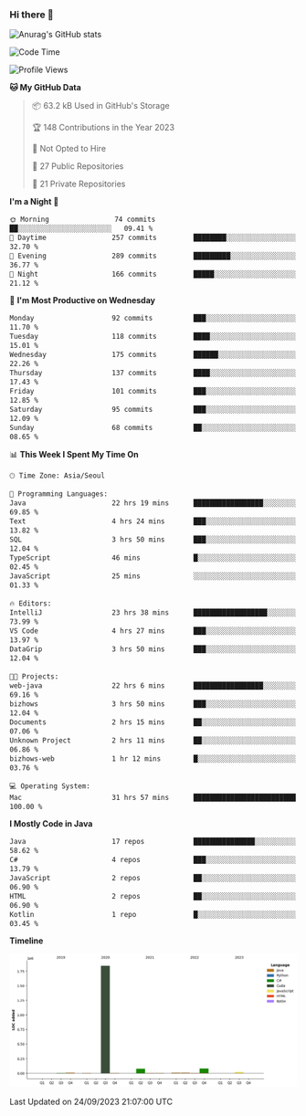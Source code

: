 ### Hi there 👋

![Anurag's GitHub stats](https://github-readme-stats.vercel.app/api?username=pllap&show_icons=true&theme=github_dark)

<!--START_SECTION:waka-->
![Code Time](http://img.shields.io/badge/Code%20Time-300%20hrs%2030%20mins-blue)

![Profile Views](http://img.shields.io/badge/Profile%20Views-0-blue)

**🐱 My GitHub Data** 

> 📦 63.2 kB Used in GitHub's Storage 
 > 
> 🏆 148 Contributions in the Year 2023
 > 
> 🚫 Not Opted to Hire
 > 
> 📜 27 Public Repositories 
 > 
> 🔑 21 Private Repositories 
 > 
**I'm a Night 🦉** 

```text
🌞 Morning                74 commits          ██░░░░░░░░░░░░░░░░░░░░░░░   09.41 % 
🌆 Daytime                257 commits         ████████░░░░░░░░░░░░░░░░░   32.70 % 
🌃 Evening                289 commits         █████████░░░░░░░░░░░░░░░░   36.77 % 
🌙 Night                  166 commits         █████░░░░░░░░░░░░░░░░░░░░   21.12 % 
```
📅 **I'm Most Productive on Wednesday** 

```text
Monday                   92 commits          ███░░░░░░░░░░░░░░░░░░░░░░   11.70 % 
Tuesday                  118 commits         ████░░░░░░░░░░░░░░░░░░░░░   15.01 % 
Wednesday                175 commits         ██████░░░░░░░░░░░░░░░░░░░   22.26 % 
Thursday                 137 commits         ████░░░░░░░░░░░░░░░░░░░░░   17.43 % 
Friday                   101 commits         ███░░░░░░░░░░░░░░░░░░░░░░   12.85 % 
Saturday                 95 commits          ███░░░░░░░░░░░░░░░░░░░░░░   12.09 % 
Sunday                   68 commits          ██░░░░░░░░░░░░░░░░░░░░░░░   08.65 % 
```


📊 **This Week I Spent My Time On** 

```text
🕑︎ Time Zone: Asia/Seoul

💬 Programming Languages: 
Java                     22 hrs 19 mins      █████████████████░░░░░░░░   69.85 % 
Text                     4 hrs 24 mins       ███░░░░░░░░░░░░░░░░░░░░░░   13.82 % 
SQL                      3 hrs 50 mins       ███░░░░░░░░░░░░░░░░░░░░░░   12.04 % 
TypeScript               46 mins             █░░░░░░░░░░░░░░░░░░░░░░░░   02.45 % 
JavaScript               25 mins             ░░░░░░░░░░░░░░░░░░░░░░░░░   01.33 % 

🔥 Editors: 
IntelliJ                 23 hrs 38 mins      ██████████████████░░░░░░░   73.99 % 
VS Code                  4 hrs 27 mins       ███░░░░░░░░░░░░░░░░░░░░░░   13.97 % 
DataGrip                 3 hrs 50 mins       ███░░░░░░░░░░░░░░░░░░░░░░   12.04 % 

🐱‍💻 Projects: 
web-java                 22 hrs 6 mins       █████████████████░░░░░░░░   69.16 % 
bizhows                  3 hrs 50 mins       ███░░░░░░░░░░░░░░░░░░░░░░   12.04 % 
Documents                2 hrs 15 mins       ██░░░░░░░░░░░░░░░░░░░░░░░   07.06 % 
Unknown Project          2 hrs 11 mins       ██░░░░░░░░░░░░░░░░░░░░░░░   06.86 % 
bizhows-web              1 hr 12 mins        █░░░░░░░░░░░░░░░░░░░░░░░░   03.76 % 

💻 Operating System: 
Mac                      31 hrs 57 mins      █████████████████████████   100.00 % 
```

**I Mostly Code in Java** 

```text
Java                     17 repos            ███████████████░░░░░░░░░░   58.62 % 
C#                       4 repos             ███░░░░░░░░░░░░░░░░░░░░░░   13.79 % 
JavaScript               2 repos             ██░░░░░░░░░░░░░░░░░░░░░░░   06.90 % 
HTML                     2 repos             ██░░░░░░░░░░░░░░░░░░░░░░░   06.90 % 
Kotlin                   1 repo              █░░░░░░░░░░░░░░░░░░░░░░░░   03.45 % 
```



**Timeline**

![Lines of Code chart](https://raw.githubusercontent.com/pllap/pllap/main/assets/bar_graph.png)


 Last Updated on 24/09/2023 21:07:00 UTC
<!--END_SECTION:waka-->


<!--
**pllap/pllap** is a ✨ _special_ ✨ repository because its `README.md` (this file) appears on your GitHub profile.

Here are some ideas to get you started:

- 🔭 I’m currently working on ...
- 🌱 I’m currently learning ...
- 👯 I’m looking to collaborate on ...
- 🤔 I’m looking for help with ...
- 💬 Ask me about ...
- 📫 How to reach me: ...
- 😄 Pronouns: ...
- ⚡ Fun fact: ...
-->
